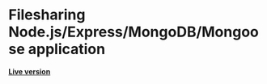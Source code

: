 # Filesharing Node.js/Express/MongoDB/Mongoose application

[**Live version**](https://node-fileshare.herokuapp.com)
